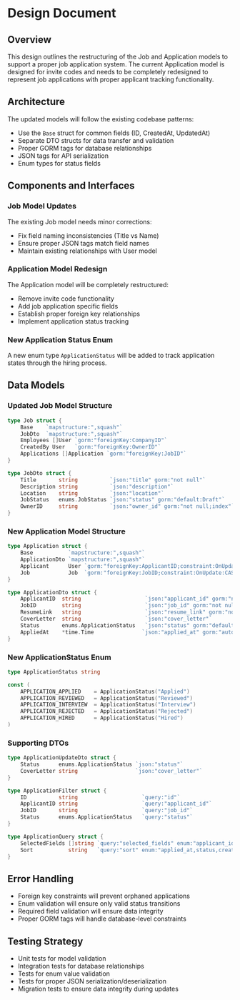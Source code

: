 # Design Document

## Overview

This design outlines the restructuring of the Job and Application models to support a proper job application system. The current Application model is designed for invite codes and needs to be completely redesigned to represent job applications with proper applicant tracking functionality.

## Architecture

The updated models will follow the existing codebase patterns:
- Use the `Base` struct for common fields (ID, CreatedAt, UpdatedAt)
- Separate DTO structs for data transfer and validation
- Proper GORM tags for database relationships
- JSON tags for API serialization
- Enum types for status fields

## Components and Interfaces

### Job Model Updates

The existing Job model needs minor corrections:
- Fix field naming inconsistencies (Title vs Name)
- Ensure proper JSON tags match field names
- Maintain existing relationships with User model

### Application Model Redesign

The Application model will be completely restructured:
- Remove invite code functionality
- Add job application specific fields
- Establish proper foreign key relationships
- Implement application status tracking

### New Application Status Enum

A new enum type `ApplicationStatus` will be added to track application states through the hiring process.

## Data Models

### Updated Job Model Structure

```go
type Job struct {
    Base    `mapstructure:",squash"`
    JobDto  `mapstructure:",squash"`
    Employees []User `gorm:"foreignKey:CompanyID"`
    CreatedBy User   `gorm:"foreignKey:OwnerID"`
    Applications []Application `gorm:"foreignKey:JobID"`
}

type JobDto struct {
    Title       string          `json:"title" gorm:"not null"`
    Description string          `json:"description"`
    Location    string          `json:"location"`
    JobStatus   enums.JobStatus `json:"status" gorm:"default:Draft"`
    OwnerID     string          `json:"owner_id" gorm:"not null;index"`
}
```

### New Application Model Structure

```go
type Application struct {
    Base           `mapstructure:",squash"`
    ApplicationDto `mapstructure:",squash"`
    Applicant      User `gorm:"foreignKey:ApplicantID;constraint:OnUpdate:CASCADE,OnDelete:CASCADE"`
    Job            Job  `gorm:"foreignKey:JobID;constraint:OnUpdate:CASCADE,OnDelete:CASCADE"`
}

type ApplicationDto struct {
    ApplicantID  string                    `json:"applicant_id" gorm:"not null;index"`
    JobID        string                    `json:"job_id" gorm:"not null;index"`
    ResumeLink   string                    `json:"resume_link" gorm:"not null"`
    CoverLetter  string                    `json:"cover_letter"`
    Status       enums.ApplicationStatus   `json:"status" gorm:"default:Applied"`
    AppliedAt    *time.Time               `json:"applied_at" gorm:"autoCreateTime"`
}
```

### New ApplicationStatus Enum

```go
type ApplicationStatus string

const (
    APPLICATION_APPLIED    = ApplicationStatus("Applied")
    APPLICATION_REVIEWED   = ApplicationStatus("Reviewed")
    APPLICATION_INTERVIEW  = ApplicationStatus("Interview")
    APPLICATION_REJECTED   = ApplicationStatus("Rejected")
    APPLICATION_HIRED      = ApplicationStatus("Hired")
)
```

### Supporting DTOs

```go
type ApplicationUpdateDto struct {
    Status      enums.ApplicationStatus `json:"status"`
    CoverLetter string                  `json:"cover_letter"`
}

type ApplicationFilter struct {
    ID          string                    `query:"id"`
    ApplicantID string                    `query:"applicant_id"`
    JobID       string                    `query:"job_id"`
    Status      enums.ApplicationStatus   `query:"status"`
}

type ApplicationQuery struct {
    SelectedFields []string `query:"selected_fields" enum:"applicant_id,job_id,resume_link,cover_letter,status,applied_at,id,created_at,updated_at"`
    Sort           string   `query:"sort" enum:"applied_at,status,created_at,updated_at"`
}
```

## Error Handling

- Foreign key constraints will prevent orphaned applications
- Enum validation will ensure only valid status transitions
- Required field validation will ensure data integrity
- Proper GORM tags will handle database-level constraints

## Testing Strategy

- Unit tests for model validation
- Integration tests for database relationships
- Tests for enum value validation
- Tests for proper JSON serialization/deserialization
- Migration tests to ensure data integrity during updates
